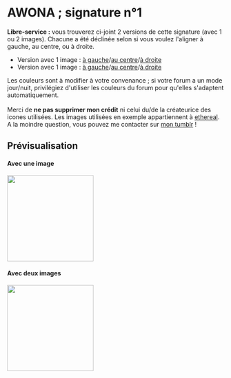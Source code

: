 # AWONA ; signature n°1
<b>Libre-service :</b> vous trouverez ci-joint 2 versions de cette signature (avec 1 ou 2 images). Chacune a été déclinée selon si vous voulez l'aligner à gauche, au centre, ou à droite. 
<ul><li>Version avec 1 image : <a href="https://github.com/Awonaa/signatures/blob/main/signature%201/SIGNA1_1-image_gauche.html">à gauche</a>/<a href="https://github.com/Awonaa/signatures/blob/main/signature%201/SIGNA1_1-image_centre.html">au centre</a>/<a href="https://github.com/Awonaa/signatures/blob/main/signature%201/SIGNA1_1-image_droite.html">à droite</a></li>
<li>Version avec 1 image : <a href="https://github.com/Awonaa/signatures/blob/main/signature%201/SIGNA1_2-images_gauche.html">à gauche</a>/<a href="https://github.com/Awonaa/signatures/blob/main/signature%201/SIGNA1_2-images_centre.html">au centre</a>/<a href="https://github.com/Awonaa/signatures/blob/main/signature%201/SIGNA1_2-images_droite.html">à droite</a></li></ul>

Les couleurs sont à modifier à votre convenance ; si votre forum a un mode jour/nuit, privilégiez d'utiliser les couleurs du forum pour qu'elles s'adaptent automatiquement. 
<br><br>Merci de <b>ne pas supprimer mon crédit</b> ni celui du/de la créateurice des icones utilisées. Les images utilisées en exemple appartiennent à <a href="https://ethereal-rpg.tumblr.com/">ethereal</a>.
<br>A la moindre question, vous pouvez me contacter sur <a href="https://awonaa.tumblr.com/">mon tumblr</a> !


## Prévisualisation
<h4>Avec une image</h4>
<img src="https://64.media.tumblr.com/564a3d2f1b4ccbde3805611741aa3dbc/a1b169e35e934d9e-19/s400x600/8c08e9cde72f270bbe64041d45c8a0ae213071df.png" style="height:200px;"/>
<h4>Avec deux images</h4>
<img src="https://64.media.tumblr.com/6887b7e3830676ddea3fcc0ce8e39237/a1b169e35e934d9e-e4/s400x600/a5d3f9aacd82a7332b018b2b6d0b0a3c5d5d8854.png" style="height:200px;"/>
